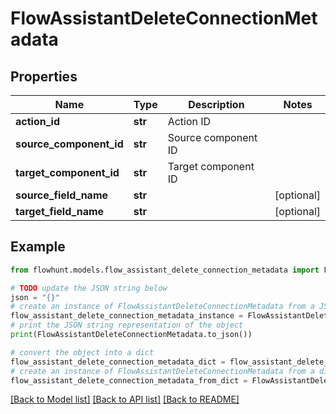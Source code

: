 # FlowAssistantDeleteConnectionMetadata


## Properties

Name | Type | Description | Notes
------------ | ------------- | ------------- | -------------
**action_id** | **str** | Action ID | 
**source_component_id** | **str** | Source component ID | 
**target_component_id** | **str** | Target component ID | 
**source_field_name** | **str** |  | [optional] 
**target_field_name** | **str** |  | [optional] 

## Example

```python
from flowhunt.models.flow_assistant_delete_connection_metadata import FlowAssistantDeleteConnectionMetadata

# TODO update the JSON string below
json = "{}"
# create an instance of FlowAssistantDeleteConnectionMetadata from a JSON string
flow_assistant_delete_connection_metadata_instance = FlowAssistantDeleteConnectionMetadata.from_json(json)
# print the JSON string representation of the object
print(FlowAssistantDeleteConnectionMetadata.to_json())

# convert the object into a dict
flow_assistant_delete_connection_metadata_dict = flow_assistant_delete_connection_metadata_instance.to_dict()
# create an instance of FlowAssistantDeleteConnectionMetadata from a dict
flow_assistant_delete_connection_metadata_from_dict = FlowAssistantDeleteConnectionMetadata.from_dict(flow_assistant_delete_connection_metadata_dict)
```
[[Back to Model list]](../README.md#documentation-for-models) [[Back to API list]](../README.md#documentation-for-api-endpoints) [[Back to README]](../README.md)


